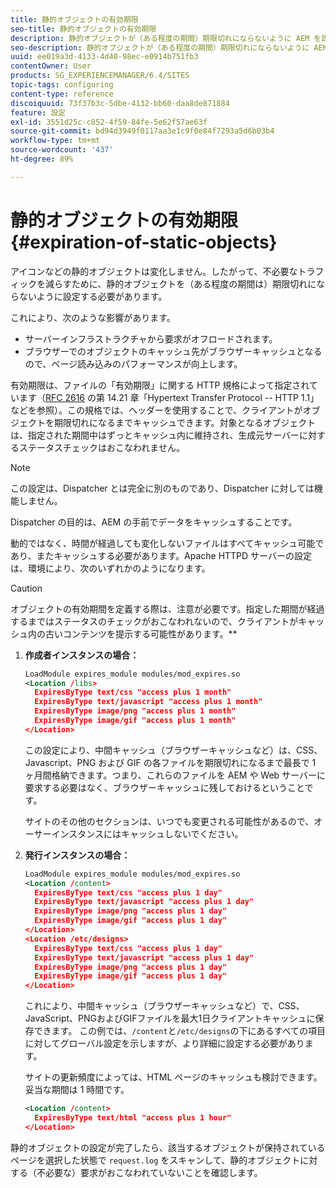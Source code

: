 ```yaml
---
title: 静的オブジェクトの有効期限
seo-title: 静的オブジェクトの有効期限
description: 静的オブジェクトが（ある程度の期間）期限切れにならないように AEM を設定する方法を学習します。
seo-description: 静的オブジェクトが（ある程度の期間）期限切れにならないように AEM を設定する方法を学習します。
uuid: ee019a3d-4133-4d40-98ec-e0914b751fb3
contentOwner: User
products: SG_EXPERIENCEMANAGER/6.4/SITES
topic-tags: configuring
content-type: reference
discoiquuid: 73f37b3c-5dbe-4132-bb60-daa8de871884
feature: 設定
exl-id: 3551d25c-c852-4f59-84fe-5e62f57ae63f
source-git-commit: bd94d3949f0117aa3e1c9f0e84f7293a5d6b03b4
workflow-type: tm+mt
source-wordcount: '437'
ht-degree: 89%

---
```


# 静的オブジェクトの有効期限{#expiration-of-static-objects}

アイコンなどの静的オブジェクトは変化しません。したがって、不必要なトラフィックを減らすために、静的オブジェクトを（ある程度の期間は）期限切れにならないように設定する必要があります。

これにより、次のような影響があります。

* サーバーインフラストラクチャから要求がオフロードされます。
* ブラウザーでのオブジェクトのキャッシュ先がブラウザーキャッシュとなるので、ページ読み込みのパフォーマンスが向上します。

有効期限は、ファイルの「有効期限」に関する HTTP 規格によって指定されています（[RFC 2616](https://www.ietf.org/rfc/rfc2616.txt) の第 14.21 章「Hypertext Transfer Protocol -- HTTP 1.1」などを参照）。この規格では、ヘッダーを使用することで、クライアントがオブジェクトを期限切れになるまでキャッシュできます。対象となるオブジェクトは、指定された期間中はずっとキャッシュ内に維持され、生成元サーバーに対するステータスチェックはおこなわれません。

>[!NOTE]
>
>この設定は、Dispatcher とは完全に別のものであり、Dispatcher に対しては機能しません。
>
>Dispatcher の目的は、AEM の手前でデータをキャッシュすることです。

動的ではなく、時間が経過しても変化しないファイルはすべてキャッシュ可能であり、またキャッシュする必要があります。Apache HTTPD サーバーの設定は、環境により、次のいずれかのようになります。

>[!CAUTION]
>
>オブジェクトの有効期間を定義する際は、注意が必要です。指定した期間が経過するまではステータスのチェックがおこなわれないので、クライアントがキャッシュ内の古いコンテンツを提示する可能性があります。**

1. **作成者インスタンスの場合：**

   ```xml
   LoadModule expires_module modules/mod_expires.so
   <Location /libs>
     ExpiresByType text/css "access plus 1 month"
     ExpiresByType text/javascript "access plus 1 month"
     ExpiresByType image/png "access plus 1 month"
     ExpiresByType image/gif "access plus 1 month"
   </Location>
   ```

   この設定により、中間キャッシュ（ブラウザーキャッシュなど）は、CSS、Javascript、PNG および GIF の各ファイルを期限切れになるまで最長で 1 ヶ月間格納できます。つまり、これらのファイルを AEM や Web サーバーに要求する必要はなく、ブラウザーキャッシュに残しておけるということです。

   サイトのその他のセクションは、いつでも変更される可能性があるので、オーサーインスタンスにはキャッシュしないでください。

1. **発行インスタンスの場合：**

   ```xml
   LoadModule expires_module modules/mod_expires.so
   <Location /content>
     ExpiresByType text/css "access plus 1 day"
     ExpiresByType text/javascript "access plus 1 day"
     ExpiresByType image/png "access plus 1 day"
     ExpiresByType image/gif "access plus 1 day"
   </Location>
   <Location /etc/designs>
     ExpiresByType text/css "access plus 1 day"
     ExpiresByType text/javascript "access plus 1 day"
     ExpiresByType image/png "access plus 1 day"
     ExpiresByType image/gif "access plus 1 day"
   </Location>
   ```

   これにより、中間キャッシュ（ブラウザーキャッシュなど）で、CSS、JavaScript、PNGおよびGIFファイルを最大1日クライアントキャッシュに保存できます。 この例では、`/content`と`/etc/designs`の下にあるすべての項目に対してグローバル設定を示しますが、より詳細に設定する必要があります。

   サイトの更新頻度によっては、HTML ページのキャッシュも検討できます。妥当な期間は 1 時間です。

   ```xml
   <Location /content>
     ExpiresByType text/html "access plus 1 hour"
   </Location>
   ```

静的オブジェクトの設定が完了したら、該当するオブジェクトが保持されているページを選択した状態で `request.log` をスキャンして、静的オブジェクトに対する（不必要な）要求がおこなわれていないことを確認します。
